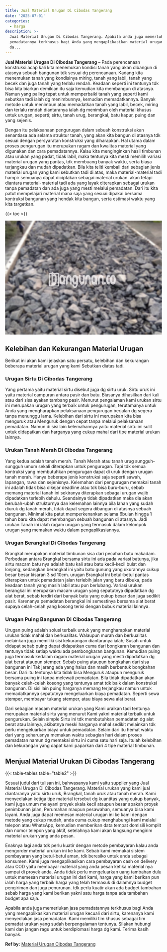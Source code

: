 ```yaml
---
title: Jual Material Urugan Di Cibodas Tangerang
date: '2025-07-01'
categories:
  - harga
description: >-
  Jual Material Urugan Di Cibodas Tangerang. Apabila anda juga memerlukan jasa
  pemadatannya terkhusus bagi Anda yang mengaplikasikan material urugan kecuali
  da...
---
```


**Jual Material Urugan Di Cibodas Tangerang** – Pada perencanaan konstruksi acap kali kita menemukan kondisi tanah yang akan dibangun di atasnya sebuah bangunan tdk sesuai dg perencanaan. Kadang kita menemukan tanah yang kondisinya miring, tanah yang labil, tanah yang becek dan juga tanah yang terlalu rendah. Keadaan seperti ini tentunya tdk bisa kita biarkan demikian itu saja kemudian kita membangun di atasnya. Namun yang paling tepat untuk memperbaiki tanah yang seperti kami sebutkan tadi ialah dg menimbunnya, kemudian memadatkannya. Banyak metode untuk menimbun atau memadatkan tanah yang labil, becek, miring dan terlalu rendah diantaranya ialah dg menimbun oleh material khusus untuk urugan, seperti; sirtu, tanah urug, berangkal, batu kapur, puing dan yang sejenis.

Dengan itu pelaksanaan pengurugan dalam sebuah konstruksi akan senantiasa ada selama struktur tanah, yang akan kita bangun di atasnya tdk sesuai dengan persyaratan konstruksi yang diharapkan. Hal utama dalam proses pengurugan itu merupakan ragam dan kwalitas material yang digunakan dan cara pemadatannya. Kalau kita menginginkan hasil timbunan atau urukan yang padat, tidak labil, maka tentunya kita mesti memilih variasi material urugan yang pantas, tdk membuang banyak waktu, serta biaya terjangkau dan mudah dipadatkan. Bila kita teliti kembali dari sebagian jenis material urugan yang kami sebutkan tadi di atas, maka material-material tadi hampir semuanya dapat diciptakan sebagai material urukan. akan tetapi diantara material-material tadi ada yang layak diterapkan sebagai urukan tanpa pemadatan dan ada juga yang mesti melalui pemadatan. Dari itu kita patut mempelajari material mana saja yang sesuai dipakai bersama kontruksi bangunan yang hendak kita bangun, serta estimasi waktu yang kita targetkan.

{{< toc >}}

![Jual Material Urugan Di Cibodas Tangerang](/images/jual-urugan-32.png)

## Kelebihan dan Kekurangan Material Urugan

Berikut ini akan kami jelaskan satu persatu, kelebihan dan kekurangan beberapa material urugan yang kami Sebutkan diatas tadi.

### Urugan Sirtu Di Cibodas Tangerang

Yang pertama yaitu material sirtu disebut juga dg sirtu uruk. Sirtu uruk ini yaitu material campuran antara pasir dan batu. Biasanya dihasilkan dari kali atau dari sisa ayakan tambang pasir. Menurut pengalaman kami urukan sirtu ini merupakan urugan yang terbaik untuk pengurugan, terutamanya untuk Anda yang mengharapkan pelaksanaan pengurugan berjalan dg segera tanpa menunggu lama. Kelebihan dari sirtu ini merupakan kita bisa menguruk atau Menguruk dengan cepat tanpa melalui pelaksanaan pemadatan. Namun di sisi lain kelemahannya yaitu material sirtu ini sulit untuk didapatkan dan harganya yang cukup mahal dari tipe material urukan lainnya.

### Urukan Tanah Merah Di Cibodas Tangerang

Yang kedua adalah tanah merah. Tanah Merah atau tanah urug sungguh-sungguh umum sekali diterapkan untuk pengurugan. Tapi tdk semua kontruksi yang membutuhkan pengurugan dapat di uruk dengan urugan tanah merah. Hanya beberapa jenis konstruksi saja seperti sawah, lapangan, rawa dan sejenisnya. Kelemahan dari pengurugan memakai tanah ini adalah tidak bisa dikejar deadline atau tdk bisa buru-buru, sebab memang material tanah ini sekiranya diterapkan sebagai urugan wajib dipadatkan terlebih dahulu. Seandainya tidak dipadatkan maka dia akan berubah-ubah strukturnya dan kelemahan lainnya bila lahan yang sudah diuruk dg tanah merah, tidak dapat segera dibangun di atasnya sebuah bangunan. Minimal kita patut memperkenankan selama 6bulan hingga 1 tahun baru kita dapat membangun sebuah bangunan di atasnya. Jadi urukan Tanah ini ialah ragam urugan yang termasuk dalam kelompok urugan yang memakan waktu dalam pengaplikasiannya.

### Urugan Berangkal Di Cibodas Tangerang

Brangkal merupakan material timbunan sisa dari pecahan batu makadam. Perbedaan antara Brangkal bersama sirtu ini ada pada variasi batunya, jika sirtu macam batu nya adalah batu kali atau batu kecil-kecil bulat dan lonjong, sedangkan berangkal ini yaitu batu gunung yang ukurannya cukup besar besar kisaran 3 sd 10cm. urugan Brangkal ini betul-betul pantas diterapkan untuk pemadatan jalan terlebih jalan yang baru dibuka, pada keadaan tanah yang masih labil atau pun berlubang. Variasi urukan berangkal ini merupakan macam urugan yang sepatutnya dipadatkan dg alat berat, sebab terdiri dari banyak batu yang cukup besar dan juga sedikit pasir. Karenanya pemadatan berangkal ini semestinya bersama alat berat supaya celah-celah yang kosong terisi dengan bubuk material lainnya.

### Urugan Puing Bangunan Di Cibodas Tangerang

Urugan puing adalah solusi terbaik untuk yang mengharapkan material urukan tidak mahal dan berkualitas. Walaupun murah dan berkualitas melainkan juga memiliki sisi kekurangan diantaranya ialah; Susah untuk didapat sebab puing dapat didapatkan cuma dari bongkaran bangunan dan tentunya tidak setiap waktu ada pembongkaran bangunan. Kemudian puing juga termasuk kedalam ragam material urugan yang mesti dipadatkan dg alat berat ataupun stemper. Sebab puing ataupun bongkahan dari sisa bangunan ini Tak jarang ada yang halus dan masih berbentuk bongkahan besar. Dari itu tentunya kita tidak bisa Menguruk ataupun menguruk bersama puing ini tanpa melewati pemadatan. Bila tidak dipadatkan akan banyak celah-celah kosong yang tentunya amat tdk baik dalam konstruksi bangunan. Di sisi lain puing harganya memang terjangkau namun untuk memadatkannya sepatutnya mengeluarkan biaya pemadatan. Seperti sewa stemper, membayar tukang stemper, atau biaya sewa alat berat.

Dari sebagian macam material urukan yang Kami uraikan tadi tentunya merupakan material sirtu yang menurut Kami yakni material terbaik untuk pengurukan. Selain simple Sirtu ini tdk membutuhkan pemadatan dg alat berat atau lainnya, akibatnya meski harganya mahal sedikit melainkan tdk perlu mengeluarkan biaya untuk pemadatan. Selain dari itu hemat waktu dari yang seharusnya memakan waktu sebagian hari dalam proses pemadatan namun dg memakai sirtu ini cuma satu hari saja. Itulah kelebihan dan kekurangan yang dapat kami paparkan dari 4 tipe material timbunan.

## Menjual Material Urukan Di Cibodas Tangerang

{{< table-tables table="table2" >}}

Sesuai judul dari tulisan ini, bahwasanya kami yaitu supplier yang Jual Material Urugan Di Cibodas Tangerang. Material urukan yang kami jual diantaranya yaitu sirtu uruk, Brangkal, tanah uruk atau tanah merah. Kami menyediakan ketiga tipe material tersebut dg kuantitas yang cukup banyak, kami juga umum melayani proyek skala kecil ataupun besar apakah proyek penimbunan jalan, Perumahan maupun pesawahan, semuanya bisa kami layani. Anda juga dapat memesan material urugan ini ke kami dengan metode yang cukup mudah, anda cuma cukup menghubungi kami melalui telepon atau WhatsApp, kemudian memberikan data tempat domisili komplit dan nomor telepon yang aktif, setelahnya kami akan langsung mengirim material urukan yang anda pesan.

Enaknya lagi anda tdk perlu kuatir dengan metode pembayaran kalau anda mengorder material urukan ini ke kami. Sebab kami memakai sistem pembayaran yang betul-betul aman, tdk beresiko untuk anda sebagai konsumen. Kami juga mengaplikasikan cara pembayaran cash on delivery atau COD yaitu membayar material yang anda pesan ketika material nya sampai di proyek anda. Anda tidak perlu mengeluarkan uang tambahan dulu untuk memesan material urugan ini dari kami, harga yang kami berikan pun ialah harga yang terbaik harga yang telah termasuk di dalamnya budget pengiriman dan juga penurunan. tdk perlu kuatir akan ada budget tambahan sebab harga yang kami berikan yakni satu harga tanpa ada tambahan budget apa saja.

Apabila anda juga memerlukan jasa pemadatannya terkhusus bagi Anda yang mengaplikasikan material urugan kecuali dari sirtu, karenanya kami menyediakan jasa pemadatan. Kami memiliki tim khusus sebagai tim pemadat urukan yang sudah berpengalaman tentunya. Silakan hubungi kami dan jangan ragu untuk berdiplomasi harga dg kami. Terima kasih banyak.

**Ref by:** [Material Urugan Cibodas Tangerang](https://id.wikipedia.org/wiki/Material)
